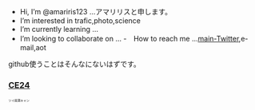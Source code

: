 -  Hi, I’m @amariris123 ...アマリリスと申します。
-  I’m interested in trafic,photo,science
-  I’m currently learning ...
-  I’m looking to collaborate on ...
-　How to reach me ...<a href="https://twitter.com/Tokyos_left_han">main-Twitter</a>,e-mail,aot

github使うことはそんなにないはずです。
<!---
amariris123/amariris123 is a ✨ special ✨ repository because its `README.md` (this file) appears on your GitHub profile.
You can click the Preview link to take a look at your changes.
--->


<h3><a href="https://x.com/tc5826";>CE24</a></h3>
<p><span style="font-size: 6px">ツイ廃蒲キャン</span></p>
